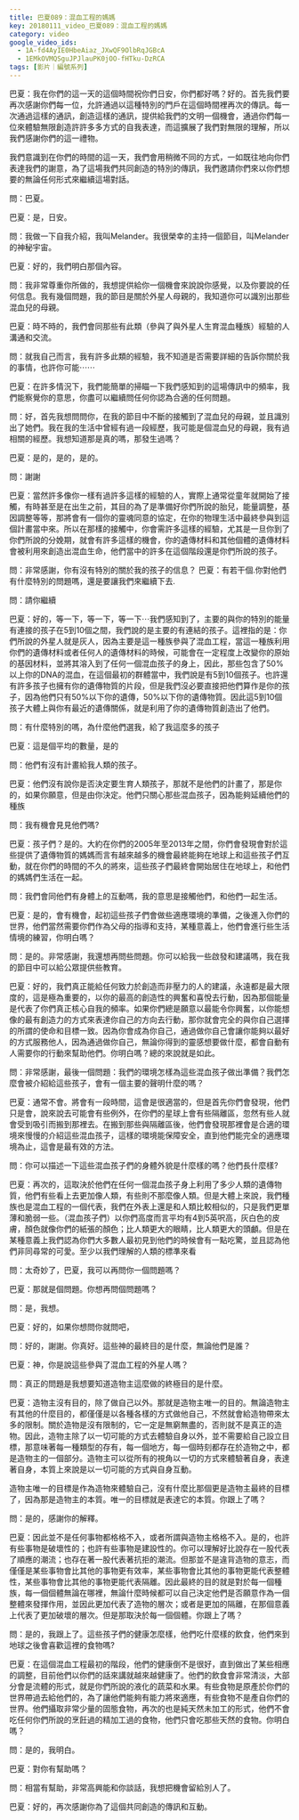 ```yaml
---
title: 巴夏089：混血工程的媽媽
key: 20180111_video_巴夏089：混血工程的媽媽
category: video
google_video_ids:
  - 1A-fd4AyIE0HbeAiaz_JXwQF9OlbRqJGBcA
  - 1EMkOVMQSguJPJlauPK0jOO-fHTku-DzRCA
tags: [影片｜編號系列]
---
```


巴夏：我在你們的這一天的這個時間祝你們日安，你們都好嗎？好的。首先我們要再次感謝你們每一位，允許通過以這種特別的門戶在這個時間裡再次的傳訊。每一次通過這樣的通訊，創造這樣的通訊，提供給我們的文明一個機會，通過你們每一位來體驗無限創造許許多多方式的自我表達，而這擴展了我們對無限的理解，所以我們感謝你們的這一禮物。

我們意識到在你們的時間的這一天，我們會用稍微不同的方式，一如既往地向你們表達我們的謝意，為了這場我們共同創造的特別的傳訊，我們邀請你們來以你們想要的無論任何形式來繼續這場對話。

問：巴夏。

巴夏：是，日安。

問：我做一下自我介紹，我叫Melander。我很榮幸的主持一個節目，叫Melander的神秘宇宙。

巴夏：好的，我們明白那個內容。

問：我非常尊重你所做的，我想提供給你一個機會來說說你感覺，以及你要說的任何信息。我有幾個問題，我的節目是關於外星人母親的，我知道你可以識別出那些混血兒的母親。

巴夏：時不時的，我們會同那些有此類（參與了與外星人生育混血種族）經驗的人溝通和交流。

問：就我自己而言，我有許多此類的經驗，我不知道是否需要詳細的告訴你關於我的事情，也許你可能⋯⋯

巴夏：在許多情況下，我們能簡單的掃瞄一下我們感知到的這場傳訊中的頻率，我們能察覺你的意思，你盡可以繼續問任何你認為合適的任何問題。

問：好，首先我想問問你，在我的節目中不斷的接觸到了混血兒的母親，並且識別出了她們。我在我的生活中曾經有過一段經歷，我可能是個混血兒的母親，我有過相關的經歷。我想知道那是真的嗎，那發生過嗎？

巴夏：是的，是的，是的。

問：謝謝

巴夏：當然許多像你一樣有過許多這樣的經驗的人，實際上通常從童年就開始了接觸，有時甚至是在出生之前，其目的為了是準備好你們所說的胎兒，能量調整，基因調整等等，那將會有一個你的靈魂同意的協定，在你的物理生活中最終參與到這個計畫當中來。所以在那樣的接觸中，你會需許多這樣的經驗，尤其是一旦你到了你們所說的分娩期，就會有許多這樣的機會，你的遺傳材料和其他個體的遺傳材料會被利用來創造出混血生命，他們當中的許多在這個階段還是你們所說的孩子。

問：非常感謝，你有沒有特別的關於我的孩子的信息？
巴夏：有若干個.你對他們有什麼特別的問題嗎，還是要讓我們來繼續下去.

問：請你繼續

巴夏：好的，等一下，等一下，等一下⋯我們感知到了，主要的與你的特別的能量有連接的孩子在5到10個之間，我們說的是主要的有連結的孩子。這裡指的是：你們所說的外星人就是灰人，因為主要是這一種族參與了混血工程，當這一種族利用你們的遺傳材料或者任何人的遺傳材料的時候，可能會在一定程度上改變你的原始的基因材料，並將其溶入到了任何一個混血孩子的身上，因此，那些包含了50%以上你的DNA的混血，在這個最初的群體當中，我們說是有5到10個孩子。也許還有許多孩子也擁有你的遺傳物質的片段，但是我們沒必要直接把他們算作是你的孩子，因為他們只有50%以下你的遺傳，50%以下你的遺傳物質。因此這5到10個孩子大體上與你有最近的遺傳關係，就是利用了你的遺傳物質創造出了他們。

問：有什麼特別的嗎，為什麼他們選我，給了我這麼多的孩子

巴夏：這是個平均的數量，是的

問：他們有沒有計畫給我人類的孩子。

巴夏：他們沒有說你是否決定要生育人類孩子，那就不是他們的計畫了，那是你的，如果你願意，但是由你決定。他們只關心那些混血孩子，因為能夠延續他們的種族

問：我有機會見見他們嗎?

巴夏：孩子們？是的。大約在你們的2005年至2013年之間，你們會發現會對於這些提供了遺傳物質的媽媽而言有越來越多的機會最終能夠在地球上和這些孩子們互動，就在你們的時間的不久的將來，這些孩子們最終會開始居住在地球上，和他們的媽媽們生活在一起。

問：我們會同他們有身體上的互動嗎，我的意思是接觸他們，和他們一起生活。

巴夏：是的，會有機會，起初這些孩子們會做些適應環境的準備，之後進入你們的世界，他們當然需要你們作為父母的指導和支持，某種意義上，他們會進行些生活情境的練習，你明白嗎？

問：是的。非常感謝，我還想再問些問題。你可以給我一些啟發和建議嗎，我在我的節目中可以給公眾提供些教育。

巴夏：好的，我們真正能給任何致力於創造而非壓力的人的建議，永遠都是最大限度的，這是極為重要的，以你的最高的創造性的興奮和喜悅去行動，因為那個能量是代表了你們真正核心自我的頻率。如果你們總是願意以最能令你興奮，以你能想像的最有創造力的方式來表達你自己的方向去行動，那你就會完全的與你自己選擇的所謂的使命和目標一致。因為你會成為你自己，通過做你自己會讓你能夠以最好的方式服務他人，因為通過做你自己，無論你得到的靈感想要做什麼，都會自動有人需要你的行動來幫助他們。你明白嗎？總的來說就是如此。

問：非常感謝，最後一個問題：我們的環境怎樣為這些混血孩子做出準備？我們怎麼會被介紹給這些孩子，會有一個主要的聲明什麼的嗎？

巴夏：通常不會。將會有一段時間，這會是很適當的，但是首先你們會發現，他們只是會，說來說去可能會有些例外，在你們的星球上會有些隔離區，忽然有些人就會受到吸引而搬到那裡去。在搬到那些與隔離區後，他們會發現那裡會是合適的環境來慢慢的介紹這些混血孩子，這樣的環境能保障安全，直到他們能完全的適應環境為止，這會是最有效的方法。

問：你可以描述一下這些混血孩子們的身體外貌是什麼樣的嗎？他們長什麼樣?

巴夏：再次的，這取決於他們在任何一個混血孩子身上利用了多少人類的遺傳物質，他們有些看上去更加像人類，有些則不那麼像人類。但是大體上來說，我們種族也是混血工程的一個代表，我們在外表上還是和人類比較相似的，只是我們更單薄和脆弱一些。（混血孩子們）以你們高度而言平均有4到5英呎高，灰白色的皮膚，顏色就像你們的紙張的顏色；比人類更大的眼睛，比人類更大的頭顱。但是在某種意義上我們認為你們大多數人最初見到他們的時候會有一點吃驚，並且認為他們非同尋常的可愛。至少以我們理解的人類的標準來看

問：太奇妙了，巴夏，我可以再問你一個問題嗎？

巴夏：那就是個問題。你想再問個問題嗎？

問：是，我想。

巴夏：好的，如果你想問你就問吧，

問：好的，謝謝。你真好。這些神的最終目的是什麼，無論他們是誰？

巴夏：神，你是說這些參與了混血工程的外星人嗎？

問：真正的問題是我想要知道造物主這麼做的終極目的是什麼。

巴夏：造物主沒有目的，除了做自己以外。那就是造物主唯一的目的。無論造物主有其他的什麼目的，都僅僅是以各種各樣的方式做他自己，不然就會給造物帶來太多的限制。關於造物是沒有限制的，它一定是無窮無盡的，否則就不是真正的造物。因此，造物主除了以一切可能的方式去體驗自身以外，並不需要給自己設立目標，那意味著每一種類型的存有，每一個地方，每一個時刻都存在於造物之中，都是造物主的一個部分。造物主可以從所有的視角以一切的方式來體驗著自身，表達著自身，本質上來說是以一切可能的方式與自身互動。

造物主唯一的目標是作為造物來體驗自己，沒有什麼比那個更是造物主最終的目標了，因為那是造物主的本質。唯一的目標就是表達它的本質。你跟上了嗎？

問：是的，感謝你的解釋。

巴夏：因此並不是任何事物都格格不入，或者所謂與造物主格格不入。是的，也許有些事物是破壞性的；也許有些事物是建設性的。你可以理解好比說存在一股代表了順應的潮流；也存在著一股代表著抗拒的潮流。但那並不是違背造物的意志，而僅僅是某些事物會比其他的事物更有效率，某些事物會比其他的事物更能代表整體性，某些事物會比其他的事物更能代表隔離。因此最終的目的就是對於每一個種族，每一個個體無論在哪裡，無論什麼時候都可以自己決定他們是否願意作為一個整體來發揮作用，並因此更加代表了造物的層次；或者是更加的隔離，在那個意義上代表了更加破壞的層次。但是那取決於每一個個體。你跟上了嗎？

問：是的，我跟上了。這些孩子們的健康怎麼樣，他們吃什麼樣的飲食，他們來到地球之後會喜歡這裡的食物嗎?

巴夏：在這個混血工程最初的階段，他們的健康倒不是很好，直到做出了某些相應的調整，目前他們以你們的話來講就越來越健康了。他們的飲食會非常清淡，大部分會是流體的形式，就是你們所說的液化的蔬菜和水果。有些食物是原產於你們的世界帶過去給他們的，為了讓他們能夠有能力將來適應，有些食物不是產自你們的世界。他們攝取非常少量的固態食物，再次的也是純天然未加工的形式，他們不會吃任何你們所說的烹飪過的精加工過的食物，他們只會吃那些天然的食物。你明白嗎？

問：是的，我明白。

巴夏：對你有幫助嗎？

問：相當有幫助，非常高興能和你談話，我想把機會留給別人了。

巴夏：好的，再次感謝你為了這個共同創造的傳訊和互動。
